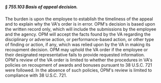 ##### § 755.103 Basis of appeal decision. #####

The burden is upon the employee to establish the timeliness of the appeal and to explain why the VA's order is in error. OPM's decision is based upon the written record only, which will include the submissions by the employee and the agency. OPM will accept the facts found by the VA regarding the disciplinary or adverse action, or performance-based action, or other type of finding or action, if any, which was relied upon by the VA in making its recoupment decision. OPM may uphold the VA order if the employee or their designated representative fails to provide requested information. OPM's review of the VA order is limited to whether the procedures in VA's policies on recoupment of awards and bonuses pursuant to 38 U.S.C. 721 were followed. In the absence of such policies, OPM's review is limited to compliance with 38 U.S.C. 721.